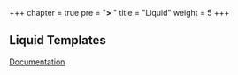 +++
chapter = true
pre = "<b>> </b>"
title = "Liquid"
weight = 5
+++
## Liquid Templates

[Documentation](https://docs.microsoft.com/en-us/powerapps/maker/portals/liquid/liquid-overview)